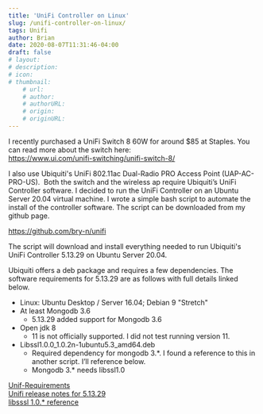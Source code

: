 ```yaml
---
title: 'UniFi Controller on Linux'
slug: /unifi-controller-on-linux/
tags: Unifi
author: Brian
date: 2020-08-07T11:31:46-04:00
draft: false
# layout: 
# description: 
# icon: 
# thumbnail: 
    # url: 
    # author: 
    # authorURL: 
    # origin: 
    # originURL: 
---
```

I recently purchased a UniFi Switch 8 60W for around $85 at Staples. You can read more about the switch here:  
https://www.ui.com/unifi-switching/unifi-switch-8/

I also use Ubiquiti's UniFi 802.11ac Dual-Radio PRO Access Point (UAP-AC-PRO-US).  Both the switch and the wireless ap require Ubiquiti’s UniFi Controller software. I decided to run the UniFi Controller on an Ubuntu Server 20.04 virtual machine. I wrote a simple bash script to automate the install of the controller software. The script can be downloaded from my github page.

https://github.com/bry-n/unifi  

The script will download and install everything needed to run Ubiquiti's UniFi Controller 5.13.29 on Ubuntu Server 20.04.

Ubiquiti offers a deb package and requires a few dependencies. The software requirements for 5.13.29 are as follows with full details linked below.

  * Linux: Ubuntu Desktop / Server 16.04; Debian 9 "Stretch"
  * At least Mongodb 3.6
      * 5.13.29 added support for Mongodb 3.6
  * Open jdk 8
      * 11 is not officially supported. I did not test running version 11.
  * Libssl1.0.0_1.0.2n-1ubuntu5.3_amd64.deb
      * Required dependency for mongodb 3.*. I found a reference to this in another script. I’ll reference below. 
      * Mongodb 3.* needs libssl1.0

[Unif-Requirements](https://help.ui.com/hc/en-us/articles/360012192813#unifi-requirements)  
[Unifi release notes for 5.13.29](https://community.ui.com/releases/UniFi-Network-Controller-5-13-29/d7647910-77a2-4e61-bbfe-389206f2d6ad)  
[libsssl 1.0.* reference](https://gist.github.com/davecoutts/5ccb403c3d90fcf9c8c4b1ea7616948d)
